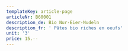 ```yaml
---
templateKey: article-page
articleNr: B60001
description_de: Bio Nur-Eier-Nudeln
description_fr: ' Pâtes bio riches en oeufs'
unit: '3'
price: 15.--
---
```


